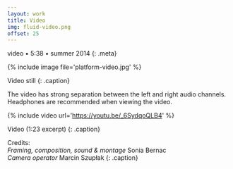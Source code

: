 ```yaml
---
layout: work
title: Video
img: fluid-video.png
offset: 25
---
```


video • 5:38 • summer 2014
{: .meta}

{% include image file='platform-video.jpg' %}

Video still
{: .caption}

The video has strong separation between the left and right audio channels.
Headphones are recommended when viewing the video.

{% include video url='https://youtu.be/_6SydqoQLB4' %}

Video (1:23 excerpt)
{: .caption}

Credits:  
_Framing, composition, sound & montage_ Sonia Bernac  
_Camera operator_ Marcin Szupłak
{: .caption}